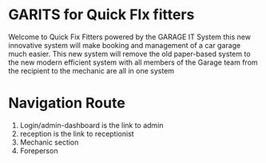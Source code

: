 # GARITS for Quick FIx fitters

Welcome to Quick Fix Fitters powered by the GARAGE IT System this new innovative system will make booking and management of a car garage much easier. This new system will remove the old paper-based system to the new modern efficient system with all members of the Garage team from the recipient to the mechanic are all in one system

# Navigation Route

1. Login/admin-dashboard is the link to admin
2. reception is the link to receptionist
3. Mechanic section 
4. Foreperson
